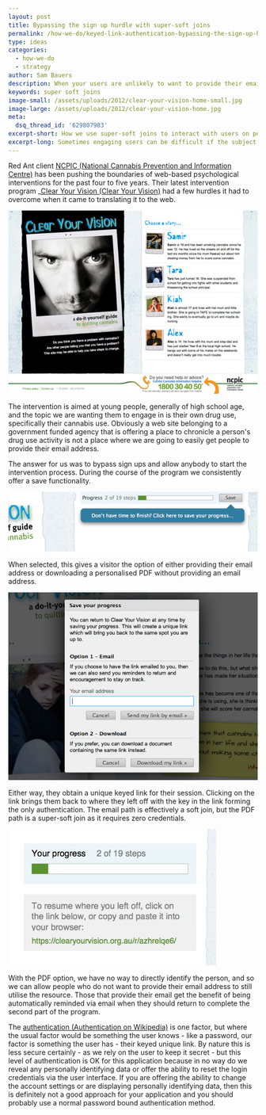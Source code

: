 ```yaml
---
layout: post
title: Bypassing the sign up hurdle with super-soft joins
permalink: /how-we-do/keyed-link-authentication-bypassing-the-sign-up-hurdle-with-super-soft-joins/
type: ideas
categories:
  - how-we-do
  - strategy
author: Sam Bauers
description: When your users are unlikely to want to provide their email address to sign-up to your website, "Super-soft joins" may be right for you.
keywords: super soft joins
image-small: /assets/uploads/2012/clear-your-vision-home-small.jpg
image-large: /assets/uploads/2012/clear-your-vision-home.jpg
meta:
  dsq_thread_id: '629807983'
excerpt-short: How we use super-soft joins to interact with users on personal subjects.
excerpt-long: Sometimes engaging users can be difficult if the subject matter is intensely personal. Super-soft joins helped us help people quit drugs.
---
```


Red Ant client [NCPIC (National Cannabis Prevention and Information Centre)](http://ncpic.org.au/) has been pushing the boundaries of web-based psychological interventions for the past four to five years. Their latest intervention program _[Clear Your Vision (Clear Your Vision)](http://clearyourvision.org.au/_) had a few hurdles it had to overcome when it came to translating it to the web.

[![Clear Your Vision homepage screenshot](/assets/uploads/2012/clear-your-vision-home.jpg)](/assets/uploads/2012/clear-your-vision-home.jpg)

The intervention is aimed at young people, generally of high school age, and the topic we are wanting them to engage in is their own drug use, specifically their cannabis use. Obviously a web site belonging to a government funded agency that is offering a place to chronicle a person's drug use activity is not a place where we are going to easily get people to provide their email address.

The answer for us was to bypass sign ups and allow anybody to start the intervention process. During the course of the program we consistently offer a save functionality.

![](/assets/uploads/2012/clear-your-vision-save.jpg)

When selected, this gives a visitor the option of either providing their email address or downloading a personalised PDF without providing an email address.

![](/assets/uploads/2012/clear-your-vision-dialog.jpg)

Either way, they obtain a unique keyed link for their session. Clicking on the link brings them back to where they left off with the key in the link forming the only authentication. The email path is effectively a soft join, but the PDF path is a super-soft join as it requires zero credentials.

![](/assets/uploads/2012/clear-your-vision-pdf-detail.jpg)

With the PDF option, we have no way to directly identify the person, and so we can allow people who do not want to provide their email address to still utilise the resource. Those that provide their email get the benefit of being automatically reminded via email when they should return to complete the second part of the program.

The [authentication (Authentication on Wikipedia)](http://en.wikipedia.org/wiki/Authentication#Authentication_factors_and_identity) is one factor, but where the usual factor would be something the user knows - like a password, our factor is something the user has - their keyed unique link. By nature this is less secure certainly - as we rely on the user to keep it secret - but this level of authentication is OK for this application because in no way do we reveal any personally identifying data or offer the ability to reset the login credentials via the user interface. If you are offering the ability to change the account settings or are displaying personally identifying data, then this is definitely not a good approach for your application and you should probably use a normal password bound authentication method.
